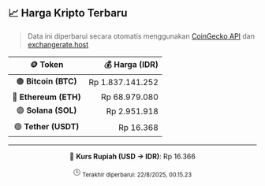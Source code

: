 

<!-- HARGA_KRIPTO -->
## 📈 Harga Kripto Terbaru

> Data ini diperbarui secara otomatis menggunakan [CoinGecko API](https://www.coingecko.com/) dan [exchangerate.host](https://exchangerate.host/)

<div align="center">

| 🪙 Token | 💰 Harga (IDR) |
|:------:|---------------:|
| 🟠 **Bitcoin (BTC)**   | Rp 1.837.141.252 |
| 🔵 **Ethereum (ETH)**  | Rp 68.979.080 |
| 🟣 **Solana (SOL)**    | Rp 2.951.918 |
| 🟢 **Tether (USDT)**   | Rp 16.368 |

---

💱 **Kurs Rupiah (USD → IDR)**: Rp 16.366

🕒 <sub>Terakhir diperbarui: 22/8/2025, 00.15.23</sub>

</div>
<!-- /HARGA_KRIPTO -->